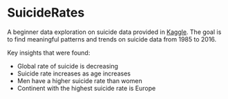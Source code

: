 # SuicideRates
A beginner data exploration on suicide data provided in [Kaggle](https://www.kaggle.com/russellyates88/suicide-rates-overview-1985-to-2016). The goal is to find meaningful patterns and trends on suicide data from 1985 to 2016.

Key insights that were found:
- Global rate of suicide is decreasing
- Suicide rate increases as age increases
- Men have a higher suicide rate than women
- Continent with the highest suicide rate is Europe
